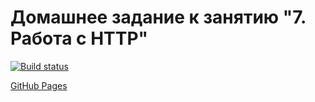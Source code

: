 # Домашнее задание к занятию "7. Работа с HTTP"

[![Build status](https://ci.appveyor.com/api/projects/status/195ou6ho5179galt?svg=true)](https://ci.appveyor.com/project/edelsid/helpdesk)

[GitHub Pages](https://edelsid.github.io/helpdesk/)